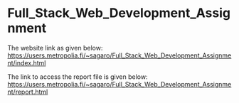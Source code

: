 # Full_Stack_Web_Development_Assignment

The website link as given below:
https://users.metropolia.fi/~sagaro/Full_Stack_Web_Development_Assignment/index.html

The link  to access the report file is given below:
https://users.metropolia.fi/~sagaro/Full_Stack_Web_Development_Assignment/report.html
